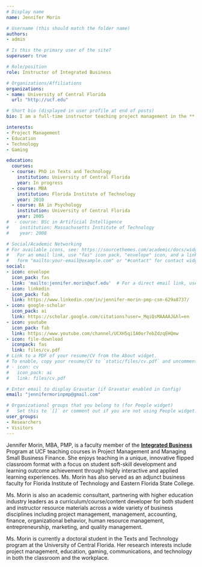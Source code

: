 ```yaml
---
# Display name
name: Jennifer Morin

# Username (this should match the folder name)
authors:
- admin

# Is this the primary user of the site?
superuser: true

# Role/position
role: Instructor of Integrated Business

# Organizations/Affiliations
organizations:
- name: University of Central Florida
  url: "http://ucf.edu"

# Short bio (displayed in user profile at end of posts)
bio: I am a full-time instructor teaching project management in the **[Integrated Business](https://business.ucf.edu/degree/integrated-business/)** program at the University of Central Florida. Currently, I'm enrolled in the Texts & Technology doctoral program and my research interests include the intersection of project management, education, and technology, both in the classroom and in the field.

interests:
- Project Management
- Education
- Technology
- Gaming

education:
  courses:
  - course: PhD in Texts and Technology
    institution: University of Central Florida
    year: In progress
  - course: MBA
    institution: Florida Institute of Technology
    year: 2010
  - course: BA in Psychology
    institution: University of Central Florida
    year: 2005
#  - course: BSc in Artificial Intelligence
#    institution: Massachusetts Institute of Technology
#    year: 2008

# Social/Academic Networking
# For available icons, see: https://sourcethemes.com/academic/docs/widgets/#icons
#   For an email link, use "fas" icon pack, "envelope" icon, and a link in the
#   form "mailto:your-email@example.com" or "#contact" for contact widget.
social:
- icon: envelope
  icon_pack: fas
  link: 'mailto:jennifer.morin@ucf.edu'  # For a direct email link, use "mailto:test@example.org".
- icon: linkedin
  icon_pack: fab
  link: https://www.linkedin.com/in/jennifer-morin-pmp-csm-629a8737/
- icon: google-scholar
  icon_pack: ai
  link: https://scholar.google.com/citations?user=_MqiQsMAAAAJ&hl=en
- icon: youtube
  icon_pack: fab
  link: https://www.youtube.com/channel/UCXH5qiIA0or7ebZdzqEHQmw
- icon: file-download
  iconpack: fas
  link: files/cv.pdf
# Link to a PDF of your resume/CV from the About widget.
# To enable, copy your resume/CV to `static/files/cv.pdf` and uncomment the lines below.  
# - icon: cv
#   icon_pack: ai
#   link: files/cv.pdf

# Enter email to display Gravatar (if Gravatar enabled in Config)
email: "jennifermorinpmp@gmail.com"

# Organizational groups that you belong to (for People widget)
#   Set this to `[]` or comment out if you are not using People widget.  
user_groups:
- Researchers
- Visitors
---
```


Jennifer Morin, MBA, PMP, is a faculty member of the **[Integrated Business](https://business.ucf.edu/degree/integrated-business/)** Program at UCF teaching courses in Project Management and Managing Small Business Finance. She enjoys teaching in a unique, innovative flipped classroom format with a focus on student soft-skill development and learning outcome achievement through highly interactive and applied learning experiences. Ms. Morin has also served as an adjunct business faculty for Florida Institute of Technology and Eastern Florida State College.

Ms. Morin is also an academic consultant, partnering with higher education industry leaders as a curriculum/course/content developer for both student and instructor resource materials across a wide variety of business disciplines including project management, management, accounting, finance, organizational behavior, human resource management, entrepreneurship, marketing, and quality management.

Ms. Morin is currently a doctoral student in the Texts and Technology program at the University of Central Florida. Her research interests include project management, education, gaming, communications, and technology in both the classroom and the workplace.

